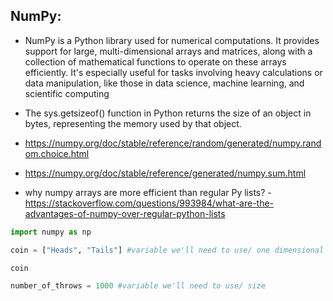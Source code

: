 ## NumPy:

* NumPy is a Python library used for numerical computations. 
It provides support for large, multi-dimensional arrays and matrices, along with a collection of mathematical functions to operate on these arrays efficiently. 
It's especially useful for tasks involving heavy calculations or data manipulation, like those in data science, machine learning, and scientific computing

* The sys.getsizeof() function in Python returns the size of an object in bytes, representing the memory used by that object.

* https://numpy.org/doc/stable/reference/random/generated/numpy.random.choice.html
* https://numpy.org/doc/stable/reference/generated/numpy.sum.html

* why numpy arrays are more efficient than regular Py lists? - https://stackoverflow.com/questions/993984/what-are-the-advantages-of-numpy-over-regular-python-lists

```py
import numpy as np
```

```py
coin = ["Heads", "Tails"] #variable we'll need to use/ one dimensional array == list/ this is parameter a

coin
```

```py
number_of_throws = 1000 #variable we'll need to use/ size
```

